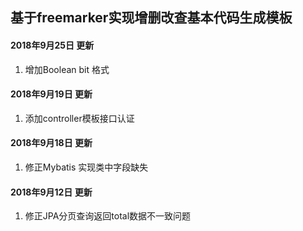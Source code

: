 ## 基于freemarker实现增删改查基本代码生成模板

#### 2018年9月25日 更新
1. 增加Boolean bit 格式
#### 2018年9月19日 更新
1. 添加controller模板接口认证

#### 2018年9月18日 更新
1. 修正Mybatis 实现类中字段缺失

#### 2018年9月12日 更新  
1. 修正JPA分页查询返回total数据不一致问题
